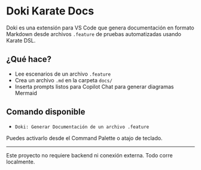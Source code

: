 # Doki Karate Docs

Doki es una extensión para VS Code que genera documentación en formato Markdown desde archivos `.feature` de pruebas automatizadas usando Karate DSL.

## ¿Qué hace?

- Lee escenarios de un archivo `.feature`
- Crea un archivo `.md` en la carpeta `docs/`
- Inserta prompts listos para Copilot Chat para generar diagramas Mermaid

## Comando disponible

- `Doki: Generar Documentación de un archivo .feature`

Puedes activarlo desde el Command Palette o atajo de teclado.

---

Este proyecto no requiere backend ni conexión externa. Todo corre localmente.
